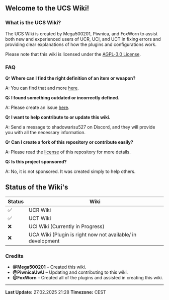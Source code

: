 ## Welcome to the UCS Wiki! ##

### What is the UCS Wiki? ###

The UCS Wiki is created by Mega500201, Piwnica, and FoxWorn to assist both new and experienced users of UCR, UCI, and UCT in fixing errors and providing clear explanations of how the plugins and configurations work.

Please note that this wiki is licensed under the [AGPL-3.0 License](https://github.com/Mega500201/UCS-Wiki/blob/main/LICENSE).

### FAQ ###

**Q: Where can I find the right definition of an item or weapon?**

A: You can find that and more [here](https://github.com/Mega500201/UCS-Wiki/tree/main/UCR%20Wiki/Useful%20Information).

**Q: I found something outdated or incorrectly defined.**

A: Please create an issue [here](https://github.com/Mega500201/UCS-Wiki/issues).

**Q: I want to help contribute to or update this wiki.**

A: Send a message to shadowarisu527 on Discord, and they will provide you with all the necessary information.

**Q: Can I create a fork of this repository or contribute easily?**

A: Please read the [license](https://github.com/Mega500201/UCS-Wiki/blob/main/LICENSE) of this repository for more details.

**Q: Is this project sponsored?**

A: No, it is not sponsored. It was created simply to help others.

## Status of the Wiki's ## 

| Status | Wiki |
| --- | --- |
| :white_check_mark: | UCR Wiki| 
| :white_check_mark: | UCT Wiki |
| :x: | UCI Wiki (Currently in Progress) | 
| :x:| UCA Wiki (Plugin is right now not available/ in development | 

### Credits ###

- **@Mega500201** – Created this wiki.
- **@PiwnicaUwU** – Updating and contributing to this wiki.
- **@FoxWorn** – Created all of the plugins and assisted in creating this wiki.

---

**Last Update:** 27.02.2025 21:28
**Timezone:** CEST

